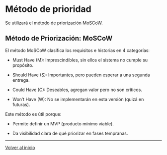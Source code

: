 # Método de prioridad
Se utilizará el método de priorización MoSCoW.
## Método de Priorización: MoSCoW

El método MoSCoW clasifica los requisitos e historias en 4 categorías:

* Must Have (M): Imprescindibles, sin ellos el sistema no cumple su propósito.
  
* Should Have (S): Importantes, pero pueden esperar a una segunda entrega.
  
* Could Have (C): Deseables, agregan valor pero no son críticos.
  
* Won’t Have (W): No se implementarán en esta versión (quizá en futuras).

Este método es útil porque:

* Permite definir un MVP (producto mínimo viable).
  
* Da visibilidad clara de qué priorizar en fases tempranas.

---
[Volver al inicio](../README.md)
